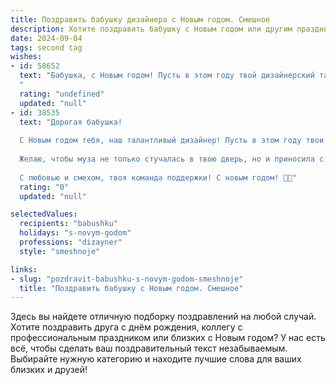 ```yaml
---
title: Поздравить бабушку дизайнера с Новым годом. Смешное
description: Хотите поздравить бабушку с Новым годом или другим праздником? Наш ИИ создаст незабываемое поздравление, а вы обязательно выделитесь среди других.  
date: 2024-09-04
tags: second tag
wishes:
- id: 58652
  text: "Бабушка, с Новым годом! Пусть в этом году твой дизайнерский талант засияет ярче, чем елочные гирлянды, а креативность будет на высоте, словно новогодняя верхушка! 🎄🍾🎉
  "
  rating: "undefined"
  updated: "null"
- id: 38535
  text: "Дорогая бабушка!
  
  С Новым годом тебя, наш талантливый дизайнер! Пусть в этом году твои идеи будут такими же яркими, как огоньки на ёлке, а удача пусть щедро вдохновляет, как фейерверк на празднике!
  
  Желаю, чтобы муза не только стучалась в твою дверь, но и приносила с собой мешок подарков! Пусть каждый проект будет как новогодний подарок - неожиданным и веселым! И, конечно, не забывай про запасы мандаринов: они, как твои креативные задумки, всегда под рукой!
  
  С любовью и смехом, твоя команда поддержки! С новым годом! 🎉🎄"
  rating: "0"
  updated: "null"

selectedValues:
  recipients: "babushku"
  holidays: "s-novym-godom"
  professions: "dizayner"
  style: "smeshnoje"

links:
- slug: "pozdravit-babushku-s-novym-godom-smeshnoje"
  title: "Поздравить бабушку с Новым годом. Смешное"
---
```


Здесь вы найдете отличную подборку поздравлений на любой случай. 
Хотите поздравить друга с днём рождения, коллегу с профессиональным праздником или близких с Новым годом? У нас есть всё, чтобы сделать ваш поздравительный текст незабываемым. Выбирайте нужную категорию и находите лучшие слова для ваших близких и друзей!
